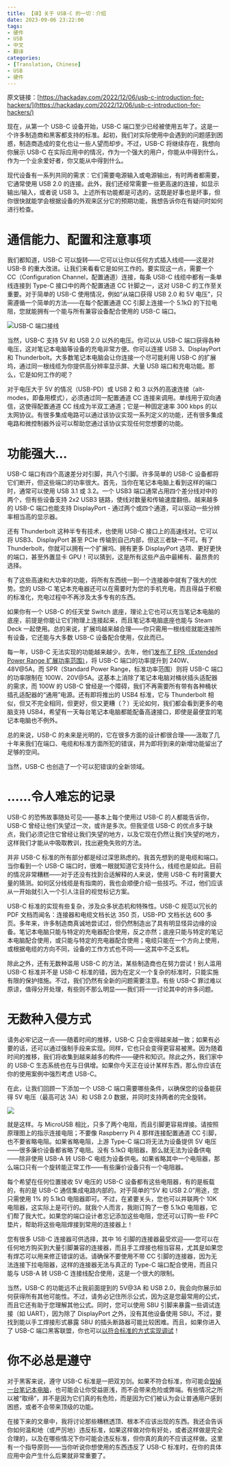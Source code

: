 ```yaml
---
title: 【译】关于 USB-C 的一切：介绍
date: 2023-09-06 23:22:00
tags:
- 硬件
- USB
- 中文
- 翻译
categories:
- [Translation, Chinese]
- USB
- 硬件
---
```


原文链接：[https://hackaday.com/2022/12/06/usb-c-introduction-for-hackers/](https://hackaday.com/2022/12/06/usb-c-introduction-for-hackers/)

现在，从第一个 USB-C 设备开始，USB-C 端口至少已经被使用五年了。这是一个许多制造商和黑客都支持的标准。起初，我们对实际使用中会遇到的问题感到困惑，制造商造成的变化也让一些人望而却步。不过，USB-C 将继续存在，我想向你展示 USB-C 在实际应用中的情况，作为一个强大的用户，你能从中得到什么，作为一个业余爱好者，你又能从中得到什么。

现代设备有一系列共同的需求：它们需要电源输入或电源输出，有时两者都需要，它通常使用 USB 2.0 的连接。此外，我们还经常需要一些更高速的连接，如显示输出/输入，或者说 USB 3。上述所有功能都是可选的，这既是好事也是坏事，但你很快就能学会根据设备的外观来区分它的预期功能，我想告诉你在有疑问时如何进行检查。

# 通信能力、配置和注意事项

我们都知道，USB-C 可以旋转——它可以让你以任何方式插入线缆——这是对 USB-B 的重大改进。让我们来看看它是如何工作的。要实现这一点，需要一个 CC（Configuration Channel，配置通道）连接，每条 USB-C 线缆中都有一条单线连接到 Type-C 接口中的两个配置通道 CC 针脚之一，这对 USB-C 的工作至关重要。对于简单的 USB-C 使用情况，例如“从端口获得 USB 2.0 和 5V 电压”，只需遵循一个简单的方法——在每个配置通道 CC 引脚上连接一个 5.1kΩ 的下拉电阻，您就能拥有一个能与所有兼容设备配合使用的 USB-C 端口。

![USB-C 端口接线](https://hackaday.com/wp-content/uploads/2022/11/hadimg_usbc_intro_5.png)

当然，USB-C 支持 5V 和 USB 2.0 以外的电压。你可以从 USB-C 端口获得各种电压，这对笔记本电脑等设备的充电非常方便。你可以连接 USB 3、DisplayPort 和 Thunderbolt。大多数笔记本电脑会让你连接一个尽可能利用 USB-C 的扩展坞，通过同一根线缆为你提供高分辨率显示屏、大量 USB 端口和充电功能。那么，它是如何工作的呢？


对于电压大于 5V 的情况（USB-PD）或 USB 2 和 3 以外的高速连接（alt-modes，即备用模式），必须通过同一配置通道 CC 连接来调用。单线用于双向通信，这使得配置通道 CC 线成为半双工通道；它是一种固定速率 300 kbps 的以太网协议。有很多集成电路可以通过该协议实现一系列定义的功能，还有很多集成电路和微控制器外设可以帮助您通过该协议实现任何您想要的功能。

# 功能强大...

USB-C 端口有四个高速差分对引脚，共八个引脚。许多简单的 USB-C 设备都将它们断开，但这些端口的功率很大。首先，当你在笔记本电脑上看到这样的端口时，通常可以使用 USB 3.1 或 3.2。一个 USB3 端口通常占用四个差分线对中的两个，但有些设备支持 2x2 USB3 链路，使线对数量和传输速度翻倍。越来越多的 USB-C 端口也能支持 DisplayPort - 通过两个或四个通道，可以驱动一些分辨率相当高的显示器。

还有 Thunderbolt 这种半专有技术，也使用 USB-C 接口上的高速线对。它可以将 USB3、DisplayPort 甚至 PCIe 传输到自己内部，但这三者缺一不可。有了 Thunderbolt，你就可以拥有一个扩展坞、拥有更多 DisplayPort 选项、更好更快的端口，甚至外置显卡 GPU！可以猜到，这是所有这些产品中最稀有、最昂贵的选择。

有了这些高速和大功率的功能，将所有东西统一到一个连接器中就有了强大的优势。您的 USB-C 笔记本充电器还可以在需要时为您的手机充电，而且得益于积极的标准化，充电过程中不再涉及太多专有的东西。

如果你有一个 USB-C 的任天堂 Switch 底座，理论上它也可以充当笔记本电脑的底座，前提是你能让它们物理上连接起来，而且笔记本电脑底座也能与 Steam Deck 一起使用。总的来说，扩展坞越来越合理——你只需用一根线缆就能连接所有设备，它还能与大多数 USB-C 设备配合使用，仅此而已。

每一年，USB-C 无法实现的功能越来越少。去年，他们[发布了 EPR（Extended Power Range 扩展功率范围）](https://hackaday.com/2021/09/16/powering-up-with-usb-untangling-the-usb-power-delivery-standards/)，将 USB-C 端口的功率提升到 240W、48V@5A，而 SPR（Standard Power Range，标准功率范围）则将 USB-C 端口的功率限制在 100W、20V@5A。这基本上消除了笔记本电脑对桶状插头适配器的需求，而 100W 的 USB-C 曾经是一个障碍，我们不再需要所有带有各种桶状插孔适配器的“通用”电源。还有即将推出的 USB4 标准，它与 Thunderbolt 相似，但又不完全相同，但更好，但又更糟（？）无论如何，我们都会看到更多的电脑支持 USB4，希望有一天每台笔记本电脑都能配备高速接口，即使是最便宜的笔记本电脑也不例外。

总的来说，USB-C 的未来是光明的，它在很多方面的设计都很合理——汲取了几十年来我们在端口、电缆和标准方面所犯的错误，并为即将到来的新增功能留出了足够的空间。

当然，USB-C 也创造了一个可以犯错误的全新领域。

# ......令人难忘的记录

USB-C 的恐怖故事随处可见——基本上每个使用过 USB-C 的人都能告诉你，USB-C 曾经让他们失望过一次，或许是多次。但我坚信 USB-C 的优点多于缺点，我们必须记住它曾经让我们失望的地方，以及它现在仍然让我们失望的地方，这样我们才能从中吸取教训，找出避免失败的方法。

并非 USB-C 标准的所有部分都是经过深思熟虑的。我首先想到的是电缆和端口。当你看到一个 USB-C 端口时，很难一眼就知道它支持什么，线缆也是如此。目前的情况非常糟糕——对于还没有找到合适解释的人来说，使用 USB-C 有时需要大量的猜测。如何区分线缆是有指南的，我也会顺便介绍一些技巧。不过，他们应该从一开始就引入一个引人注目的视觉标记方案。

USB-C 标准的实现有些复杂，涉及众多状态机和特殊性。USB-C 规范以冗长的 PDF 文档而闻名：连接器和电缆文档长达 350 页，USB-PD 文档长达 600 多页。多年来，许多制造商真诚地尝试过，但仍然制造出了具有明显怪异边缘的设备。笔记本电脑只能与特定的充电器配合使用，反之亦然；底座只能与特定的笔记本电脑配合使用，或只能与特定的充电器配合使用；电缆只能在一个方向上使用，或根据电缆的方向不同，设备的工作方式也不同——这其中不乏玄机。

除此之外，还有无数种滥用 USB-C 的方法，某些制造商也在努力尝试！别人滥用 USB-C 标准并不是 USB-C 标准的错，因为在定义一个复杂的标准时，只能实施有限的保护措施。不过，我们仍然有全新的问题需要注意。有些 USB-C 罪过难以原谅，值得分开处理，有些则不那么明显——我们将一一讨论其中的许多问题。

# 无数种入侵方式

请务必牢记这一点——随着时间的推移，USB-C 只会变得越来越一致；如果有必要的话，还可以通过强制手段来实现。同样，它也只会变得更容易被黑。因为随着时间的推移，我们将收集到越来越多的构件——硬件和知识。除此之外，我们家中的 USB-C 生态系统也在与日俱增。如果你今天正在设计某样东西，那么你应该在你的使用案例中强烈考虑 USB-C。

在此，让我们回顾一下添加一个 USB-C 端口需要哪些条件，以确保您的设备能获得 5V 电压（最高可达 3A）和 USB 2.0 数据，并同时支持两者的完全旋转。

![](https://hackaday.com/wp-content/uploads/2022/11/hadimg_usbc_intro_3.png?resize=1536,708)

就是这样。与 MicroUSB 相比，只多了两个电阻，而且引脚更容易焊接。请按照原理图上的指示连接电阻；不要像 Raspberry Pi 4 那样连接配置通道 CC 引脚，也不要省略电阻。如果省略电阻，上游 Type-C 端口将无法为设备提供 5V 电压——很多廉价设备都省略了电阻。没有 5.1kΩ 电阻器，那么就无法为设备供电——除非使用 USB-A 转 USB-C 电缆为设备供电。如果省略其中一个电阻器，那么端口只有一个旋转能正常工作——有些廉价设备只有一个电阻器。

每个希望在任何位置接收 5V 电压的 USB-C 设备都有这些电阻器，有的是板载的，有的是 USB-C 通信集成电路内部的。对于简单的“5V 和 USB 2.0”用途，您只需使用 1% 的 5.1kΩ 电阻器即可。不过，在紧要关头，您也可以并联两个 10K 电阻器，这实际上是可行的。就我个人而言，我刚订购了一卷 5.1kΩ 电阻器，它们帮了我大忙。如果您的端口设计者忘记添加这些电阻，您还可以订购一些 FPC 垫片，帮助将这些电阻焊接到常用的连接器上！

您有很多 USB-C 连接器可供选择，其中 16 引脚的连接器最受欢迎——您可以在任何地方购买到大量引脚兼容的连接器，而且手工焊接也相当容易，尤其是如果您有焊芯可以用来修正错误的话。请确保不要使用不带 CC 引脚的连接器，因为无法连接下拉电阻器，这样的连接器无法与真正的 Type-C 端口配合使用，而且只能与 USB-A 转 USB-C 连接线配合使用，这是一个很大的限制。

当然，USB-C 的功能远不止我前面提到的 5V@3A 和 USB 2.0，我会向你展示如何获得所有其他可能性。不过，请务必记住所示公式，因为这是您最常用的公式，而且它还有助于您理解其他公式。同时，您可以使用 SBU 引脚来暴露一些调试连接（如 UART），因为除了 DisplayPort 之外，没有其他设备使用 SBU。不过，要找到能以手工焊接形式暴露 SBU 的插头断路器可能比较困难。而且，如果你进入了 USB-C 端口黑客联盟，你也可以[以符合标准的方式实现调试](https://hackaday.com/2022/02/24/an-unbusy-usb-c-port-doubles-up-for-jtag-programming/)！

# 你不必总是遵守

对于黑客来说，遵守 USB-C 标准是一把双刃剑。如果不符合标准，你可能会[毁掉一台笔记本电脑](https://hackaday.com/2016/02/04/the-usb-type-c-cable-that-will-break-your-computer/)，也可能会让你受益匪浅，而不会带来危险或弊端。有些情况之所以被“取缔”，并不是因为它们真的有危险，而是因为它们被认为会让普通用户感到困惑，或者不会带来顶级的功能。

在接下来的文章中，我将讨论那些糟糕透顶、根本不应该出现的东西。我还会告诉你如何温和地（或严厉地）违反标准，如果这样做对你有好处，或者这样做是完全合理的，以及在哪些情况下你可能会违反标准，但你真的真的不应该这样做。这里有一个指导原则——当你听说你想使用的东西违反了 USB-C 标准时，在你的具体应用中会产生什么后果就非常重要了。
